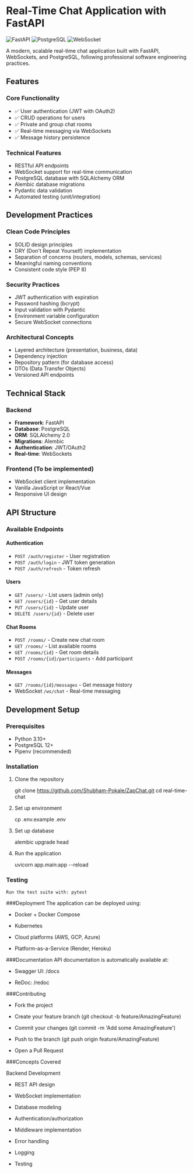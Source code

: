 # Real-Time Chat Application with FastAPI

![FastAPI](https://img.shields.io/badge/FastAPI-005571?style=for-the-badge&logo=fastapi)
![PostgreSQL](https://img.shields.io/badge/PostgreSQL-316192?style=for-the-badge&logo=postgresql&logoColor=white)
![WebSocket](https://img.shields.io/badge/WebSocket-010101?style=for-the-badge&logo=websocket&logoColor=white)

A modern, scalable real-time chat application built with FastAPI, WebSockets, and PostgreSQL, following professional software engineering practices.

## Features

### Core Functionality
- ✅ User authentication (JWT with OAuth2)
- ✅ CRUD operations for users
- ✅ Private and group chat rooms
- ✅ Real-time messaging via WebSockets
- ✅ Message history persistence

### Technical Features
- RESTful API endpoints
- WebSocket support for real-time communication
- PostgreSQL database with SQLAlchemy ORM
- Alembic database migrations
- Pydantic data validation
- Automated testing (unit/integration)

## Development Practices

### Clean Code Principles
- SOLID design principles
- DRY (Don't Repeat Yourself) implementation
- Separation of concerns (routers, models, schemas, services)
- Meaningful naming conventions
- Consistent code style (PEP 8)

### Security Practices
- JWT authentication with expiration
- Password hashing (bcrypt)
- Input validation with Pydantic
- Environment variable configuration
- Secure WebSocket connections

### Architectural Concepts
- Layered architecture (presentation, business, data)
- Dependency injection
- Repository pattern (for database access)
- DTOs (Data Transfer Objects)
- Versioned API endpoints

## Technical Stack

### Backend
- **Framework**: FastAPI
- **Database**: PostgreSQL
- **ORM**: SQLAlchemy 2.0
- **Migrations**: Alembic
- **Authentication**: JWT/OAuth2
- **Real-time**: WebSockets

### Frontend (To be implemented)
- WebSocket client implementation
- Vanilla JavaScript or React/Vue
- Responsive UI design

## API Structure

### Available Endpoints

#### Authentication
- `POST /auth/register` - User registration
- `POST /auth/login` - JWT token generation
- `POST /auth/refresh` - Token refresh

#### Users
- `GET /users/` - List users (admin only)
- `GET /users/{id}` - Get user details
- `PUT /users/{id}` - Update user
- `DELETE /users/{id}` - Delete user

#### Chat Rooms
- `POST /rooms/` - Create new chat room
- `GET /rooms/` - List available rooms
- `GET /rooms/{id}` - Get room details
- `POST /rooms/{id}/participants` - Add participant

#### Messages
- `GET /rooms/{id}/messages` - Get message history
- WebSocket `/ws/chat` - Real-time messaging

## Development Setup

### Prerequisites
- Python 3.10+
- PostgreSQL 12+
- Pipenv (recommended)

### Installation
1. Clone the repository
  
   git clone https://github.com/Shubham-Pokale/ZapChat.git
   cd real-time-chat

2. Set up environment

    cp .env.example .env

3. Set up database

    alembic upgrade head

4. Run the application

    uvicorn app.main:app --reload

### Testing 

    Run the test suite with: pytest

###Deployment
The application can be deployed using:

 - Docker + Docker Compose

 - Kubernetes

 - Cloud platforms (AWS, GCP, Azure)

 - Platform-as-a-Service (Render, Heroku)

###Documentation
API documentation is automatically available at:

 - Swagger UI: /docs

 - ReDoc: /redoc

 ###Contributing

 - Fork the project

 - Create your feature branch (git checkout -b feature/AmazingFeature)

 - Commit your changes (git commit -m 'Add some AmazingFeature')

 - Push to the branch (git push origin feature/AmazingFeature)

 - Open a Pull Request

###Concepts Covered

Backend Development
 - REST API design

 - WebSocket implementation

 - Database modeling

 - Authentication/authorization

 - Middleware implementation

 - Error handling

 - Logging

 - Testing

